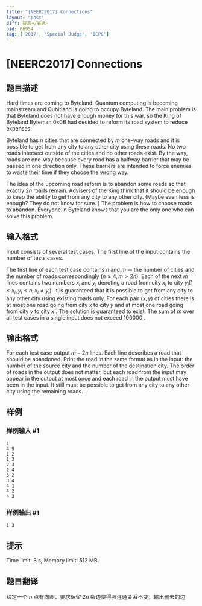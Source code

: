 ```yaml
---
title: "[NEERC2017] Connections"
layout: "post"
diff: 提高+/省选-
pid: P6954
tag: ['2017', 'Special Judge', 'ICPC']
---
```

# [NEERC2017] Connections
## 题目描述



Hard times are coming to Byteland. Quantum computing is becoming mainstream and Qubitland is going to occupy Byteland. The main problem is that Byteland does not have enough money for this war, so the King of Byteland Byteman $0x0B$ had decided to reform its road system to reduce expenses.

Byteland has $n$ cities that are connected by $m$ one-way roads and it is possible to get from any city to any other city using these roads. No two roads intersect outside of the cities and no other roads exist. By the way, roads are one-way because every road has a halfway barrier that may be passed in one direction only. These barriers are intended to force enemies to waste their time if they choose the wrong way.

The idea of the upcoming road reform is to abandon some roads so that exactly $2n$ roads remain. Advisers of the King think that it should be enough to keep the ability to get from any city to any other city. (Maybe even less is enough? They do not know for sure. ) The problem is how to choose roads to abandon. Everyone in Byteland knows that you are the only one who can solve this problem.


## 输入格式



Input consists of several test cases. The first line of the input contains the number of tests cases.

The first line of each test case contains $n$ and $m$ -- the number of cities and the number of roads correspondingly $(n \ge 4 , m > 2n).$ Each of the next $m$ lines contains two numbers $x_i$ and $y_i$ denoting a road from city $x_{i}$ to city $y_{i} (1 \le x_{i}, y_{i} \le n , x_{i} ≠ y_{i}).$ It is guaranteed that it is possible to get from any city to any other city using existing roads only. For each pair $(x , y)$ of cities there is at most one road going from city $x$ to city $y$ and at most one road going from city $y$ to city $x$ . The solution is guaranteed to exist. The sum of $m$ over all test cases in a single input does not exceed $100 000$ .


## 输出格式



For each test case output $m − 2n$ lines. Each line describes a road that should be abandoned. Print the road in the same format as in the input: the number of the source city and the number of the destination city. The order of roads in the output does not matter, but each road from the input may appear in the output at most once and each road in the output must have been in the input. It still must be possible to get from any city to any other city using the remaining roads.


## 样例

### 样例输入 #1
```
1
4 9
1 2
1 3
2 3
2 4
3 2
3 4
4 1
4 2
4 3

```
### 样例输出 #1
```
1 3

```
## 提示

Time limit: 3 s, Memory limit: 512 MB. 


## 题目翻译

给定一个 $n$ 点有向图，要求保留 $2n$ 条边使得强连通关系不变，输出删去的边

